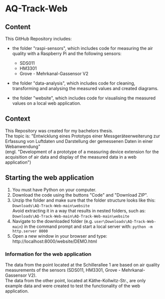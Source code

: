 # AQ-Track-Web

## Content
This GitHub Repository includes: 
- the folder "raspi-sensors", which includes code for measuring the air quality with a Raspberry Pi and the following sensors: 
    - SDS011
    - HM3301
    - Grove - Mehrkanal-Gassensor V2

- the folder "data-analysis", which includes code for cleaning, transforming and analysing the measured values and created diagrams.

- the folder "website", which includes code for visualising the measured values on a local web application. 

## Context
This Repository was created for my bachelors thesis.  
The topic is: "Entwicklung eines Prototyps einer Messgeräteerweiterung zur Erfassung von Luftdaten und Darstellung der gemessenen Daten in einer Webanwendung"  
(engl. "Development of a prototype of a measuring device extension for the acquisition of air data and display of the measured data in a web application")  

## Starting the web application
1. You must have Python on your computer. 
2. Download the code using the buttons "Code" and "Download ZIP".
3. Unzip the folder and make sure that the folder structure looks like this:  
```Downloads\AQ-Track-Web-main\website```  
Avoid extracting it in a way that results in nested folders, such as:  
```Downloads\AQ-Track-Web-main\AQ-Track-Web-main\website```  
4. Navigate to the downloaded folder (e.g. ```user\Downloads\AQ-Track-Web-main```) in the command prompt and start a local server with: ```python -m http.server 8000```
5. Open a new window in your browser and type: http://localhost:8000/website/DEMO.html 

### Information for the web application 
The data from the point located at the Schillerallee 1 are based on air quality measurements of the sensors (SDS011, HM3301, Grove - Mehrkanal-Gassensor V2).  
The data from the other point, located at Käthe-Kollwitz-Str., are only example data and were created to test the functionality of the web application.  